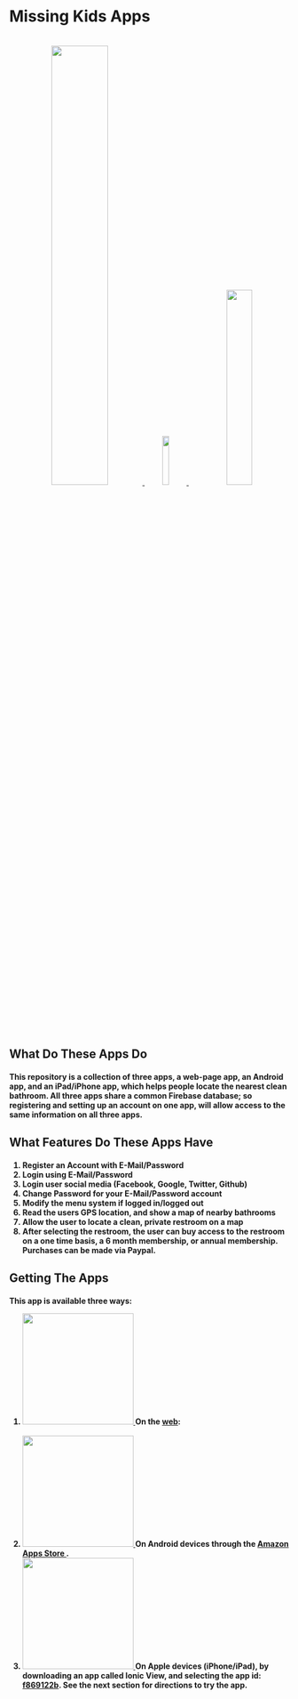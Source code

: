 <h1>Missing Kids Apps</h1>

  <br>
    <center>
      <a href="http://scottnakada.github.io/MissingKids/yoMissingKids/dist/public/index.html">
        <img src="images/LaptopMissingKids.png" width="45%">
      </a>
      <a href="http://www.amazon.com/Quickstart-Prototypes-Food-Flag/dp/B014Q5BKGC/ref=sr_1_6?ie=UTF8&qid=1441077217&sr=8-6&keywords=quickstart+prototypes">
        <img src="images/AndroidMissingKids.png" width="15%">
      </a>&nbsp;&nbsp;&nbsp;
      <a href="http://scottnakada.github.io/MissingKids/#ios">
        <img src="images/iPadMissingKids.png" width="30%">
      </a>
    </center>
  <br>
  
  <h2>What Do These Apps Do</h2>
    <h4>
      <p>
        This repository is a collection of three apps, a web-page app, an Android app, and an iPad/iPhone app,
        which helps people locate the nearest clean bathroom. All three
        apps share a common Firebase database; so registering and setting up an account on one app, will
        allow access to the same information on all three apps.
      </p>
    </h4>
  
  <h2>What Features Do These Apps Have</h2>
    <h4>
      <ol>
        <li>Register an Account with E-Mail/Password</li>
        <li>Login using E-Mail/Password</li>
        <li>Login user social media (Facebook, Google, Twitter, Github)</li>
        <li>Change Password for your E-Mail/Password account</li>
        <li>Modify the menu system if logged in/logged out</li>
        <li>Read the users GPS location, and show a map of nearby bathrooms</li>
        <li>Allow the user to locate a clean, private restroom on a map</li>
        <li>After selecting the restroom, the user can buy access to the restroom on a one time basis,
             a 6 month membership, or annual membership.  Purchases can be made via Paypal.
        </li>
      </ol>
    </h4>

  <h2>Getting The Apps</h2>
    <h4>
      <p>
        This app is available three ways:
      </p>
      <ol>
        <li>
          <a href="http://scottnakada.github.io/MissingKids/yoMissingKids/dist/public/index.html">
            <img src="images/LaptopMissingKids.png" height="200px"/>
          </a>
          On the <a href="http://scottnakada.github.io/MissingKids/yoMissingKids/dist/public/index.html">web</a>:<br><br>
        </li>
        <li>
          <a href="http://www.amazon.com/Quickstart-Prototypes-Food-Flag/dp/B014Q5BKGC/ref=sr_1_6?ie=UTF8&qid=1441077217&sr=8-6&keywords=quickstart+prototypes">
            <img src="images/AndroidMissingKids.png" height="200px"/>
          </a>
          On Android devices through the
          <a href="http://www.amazon.com/Quickstart-Prototypes-Food-Flag/dp/B014Q5BKGC/ref=sr_1_6?ie=UTF8&qid=1441077217&sr=8-6&keywords=quickstart+prototypes">
            Amazon Apps Store
          </a>.
        </li>
        <li>
          <a href="http://scottnakada.github.io/MissingKids/index.html#ios">
            <img src="images/iPadMissingKids.png" height="200px"/>
          </a>
          On Apple devices (iPhone/iPad), by downloading an app called Ionic View, and selecting the
          app id: <a href="#ios">f869122b</a>. See the next section for directions
          to try the app.<br><br>
        </li>
      </ol>
    </h4>
